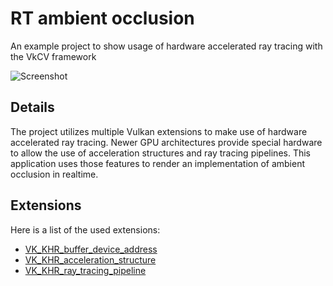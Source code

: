 # RT ambient occlusion
An example project to show usage of hardware accelerated ray tracing with the VkCV framework

![Screenshot](../../screenshots/rt_ambient_occlusion.png)

## Details

The project utilizes multiple Vulkan extensions to make use of hardware accelerated ray tracing. 
Newer GPU architectures provide special hardware to allow the use of acceleration structures and 
ray tracing pipelines. This application uses those features to render an implementation of 
ambient occlusion in realtime.

## Extensions

Here is a list of the used extensions:

- [VK_KHR_buffer_device_address](https://registry.khronos.org/vulkan/specs/1.3-extensions/man/html/VK_KHR_buffer_device_address.html)
- [VK_KHR_acceleration_structure](https://registry.khronos.org/vulkan/specs/1.3-extensions/man/html/VK_KHR_acceleration_structure.html)
- [VK_KHR_ray_tracing_pipeline](https://registry.khronos.org/vulkan/specs/1.3-extensions/man/html/VK_KHR_ray_tracing_pipeline.html)
